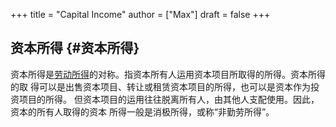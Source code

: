 +++
title = "Capital Income"
author = ["Max"]
draft = false
+++

## 资本所得 {#资本所得}

资本所得是[劳动所得](labor-income.md)的对称。指资本所有人运用资本项目所取得的所得。资本所得的取
得可以是出售资本项目、转让或租赁资本项目的所得，也可以是资本作为投资项目的所得。
但资本项目的运用往往脱离所有人，由其他人支配使用。因此，资本的所有人取得的资本
所得一般是消极所得，或称“非勤劳所得”。
